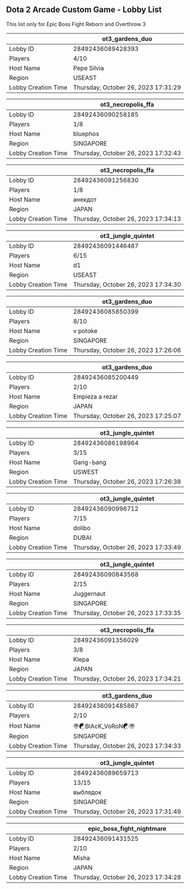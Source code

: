 ## Dota 2 Arcade Custom Game - Lobby List

This list only for Epic Boss Fight Reborn and Overthrow 3

|  | ot3_gardens_duo |
| ------ | ------ |
| Lobby ID | 28492436089428393 |
| Players | 4/10 |
| Host Name | Pepe Silvia |
| Region | USEAST |
| Lobby Creation Time | Thursday, October 26, 2023 17:31:29 |


|  | ot3_necropolis_ffa |
| ------ | ------ |
| Lobby ID | 28492436090258185 |
| Players | 1/8 |
| Host Name | bluephos |
| Region | SINGAPORE |
| Lobby Creation Time | Thursday, October 26, 2023 17:32:43 |


|  | ot3_necropolis_ffa |
| ------ | ------ |
| Lobby ID | 28492436091256830 |
| Players | 1/8 |
| Host Name | анекдот |
| Region | JAPAN |
| Lobby Creation Time | Thursday, October 26, 2023 17:34:13 |


|  | ot3_jungle_quintet |
| ------ | ------ |
| Lobby ID | 28492436091446487 |
| Players | 6/15 |
| Host Name | d1 |
| Region | USEAST |
| Lobby Creation Time | Thursday, October 26, 2023 17:34:30 |


|  | ot3_gardens_duo |
| ------ | ------ |
| Lobby ID | 28492436085850399 |
| Players | 8/10 |
| Host Name | v potoke |
| Region | SINGAPORE |
| Lobby Creation Time | Thursday, October 26, 2023 17:26:06 |


|  | ot3_gardens_duo |
| ------ | ------ |
| Lobby ID | 28492436085200449 |
| Players | 2/10 |
| Host Name | Empieza a rezar |
| Region | JAPAN |
| Lobby Creation Time | Thursday, October 26, 2023 17:25:07 |


|  | ot3_jungle_quintet |
| ------ | ------ |
| Lobby ID | 28492436086198964 |
| Players | 3/15 |
| Host Name | Gang-Ьang | дед Эдик |
| Region | USWEST |
| Lobby Creation Time | Thursday, October 26, 2023 17:26:38 |


|  | ot3_jungle_quintet |
| ------ | ------ |
| Lobby ID | 28492436090996712 |
| Players | 7/15 |
| Host Name | dolibo |
| Region | DUBAI |
| Lobby Creation Time | Thursday, October 26, 2023 17:33:49 |


|  | ot3_jungle_quintet |
| ------ | ------ |
| Lobby ID | 28492436090843568 |
| Players | 2/15 |
| Host Name | Juggernaut |
| Region | SINGAPORE |
| Lobby Creation Time | Thursday, October 26, 2023 17:33:35 |


|  | ot3_necropolis_ffa |
| ------ | ------ |
| Lobby ID | 28492436091356029 |
| Players | 3/8 |
| Host Name | Klepa |
| Region | JAPAN |
| Lobby Creation Time | Thursday, October 26, 2023 17:34:21 |


|  | ot3_gardens_duo |
| ------ | ------ |
| Lobby ID | 28492436091485867 |
| Players | 2/10 |
| Host Name | 〠☯BlAcK_VoRoN☯〠 |
| Region | SINGAPORE |
| Lobby Creation Time | Thursday, October 26, 2023 17:34:33 |


|  | ot3_jungle_quintet |
| ------ | ------ |
| Lobby ID | 28492436089659713 |
| Players | 13/15 |
| Host Name | выблядок |
| Region | SINGAPORE |
| Lobby Creation Time | Thursday, October 26, 2023 17:31:49 |


|  | epic_boss_fight_nightmare |
| ------ | ------ |
| Lobby ID | 28492436091431525 |
| Players | 2/10 |
| Host Name | Misha |
| Region | JAPAN |
| Lobby Creation Time | Thursday, October 26, 2023 17:34:28 |


